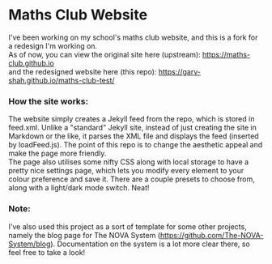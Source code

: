 # Maths Club Website
I've been working on my school's maths club website, and this is a fork for a redesign I'm working on. <br>
As of now, you can view the original site here (upstream): https://maths-club.github.io <br>
and the redesigned website here (this repo): https://garv-shah.github.io/maths-club-test/

### How the site works:
The website simply creates a Jekyll feed from the repo, which is stored in feed.xml. Unlike a "standard" Jekyll site, instead of just creating the site in Markdown or the like, it parses the XML file and displays the feed (inserted by loadFeed.js). The point of this repo is to change the aesthetic appeal and make the page more friendly. <br>
The page also utilises some nifty CSS along with local storage to have a pretty nice settings page, which lets you modify every element to your colour preference and save it. There are a couple presets to choose from, along with a light/dark mode switch. Neat!

### Note:
I've also used this project as a sort of template for some other projects, namely the blog page for The NOVA System (https://github.com/The-NOVA-System/blog). Documentation on the system is a lot more clear there, so feel free to take a look!

